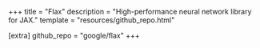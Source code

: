 +++
title = "Flax"
description = "High-performance neural network library for JAX."
template = "resources/github_repo.html"

[extra]
github_repo = "google/flax"
+++
